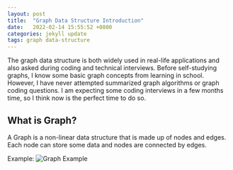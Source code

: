 ```yaml
---
layout: post
title:  "Graph Data Structure Introduction"
date:   2022-02-14 15:55:52 +0800
categories: jekyll update
tags: graph data-structure
---
```


The graph data structure is both widely used in real-life applications and also asked during coding and technical interviews. Before self-studying graphs, I know some basic graph concepts from learning in school. However, I have never attempted summarized graph algorithms or graph coding questions. I am expecting some coding interviews in a few months time, so I think now is the perfect time to do so.

## What is Graph?

A Graph is a non-linear data structure that is made up of nodes and edges. Each node can store some data and nodes are connected by edges.

Example:
![Graph Example](/image/graph-data-structure/graph1.png)

